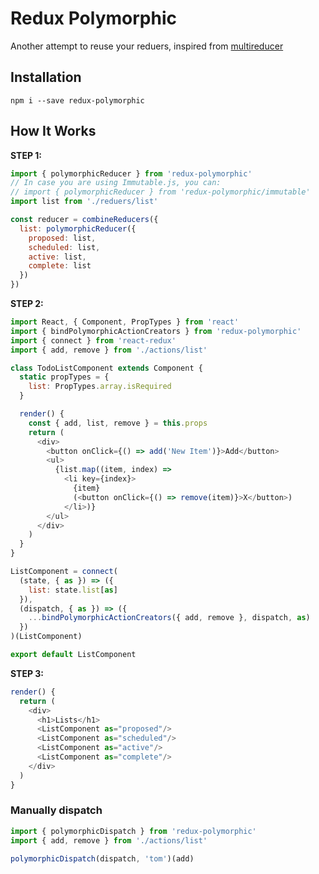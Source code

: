 # Redux Polymorphic

Another attempt to reuse your reduers, inspired from [multireducer](https://github.com/erikras/multireducer)

## Installation

```
npm i --save redux-polymorphic
```

## How It Works

**STEP 1:**

```javascript
import { polymorphicReducer } from 'redux-polymorphic'
// In case you are using Immutable.js, you can:
// import { polymorphicReducer } from 'redux-polymorphic/immutable'
import list from './reduers/list'

const reducer = combineReducers({
  list: polymorphicReducer({
    proposed: list,
    scheduled: list,
    active: list,
    complete: list
  })
})
```

**STEP 2:**
```javascript
import React, { Component, PropTypes } from 'react'
import { bindPolymorphicActionCreators } from 'redux-polymorphic'
import { connect } from 'react-redux'
import { add, remove } from './actions/list'

class TodoListComponent extends Component {
  static propTypes = {
    list: PropTypes.array.isRequired
  }

  render() {
    const { add, list, remove } = this.props
    return (
      <div>
        <button onClick={() => add('New Item')}>Add</button>
        <ul>
          {list.map((item, index) =>
            <li key={index}>
              {item}
              (<button onClick={() => remove(item)}>X</button>)
            </li>)}
        </ul>
      </div>
    )
  }
}

ListComponent = connect(
  (state, { as }) => ({
    list: state.list[as]
  }),
  (dispatch, { as }) => ({
    ...bindPolymorphicActionCreators({ add, remove }, dispatch, as)
  })
)(ListComponent)

export default ListComponent
```

**STEP 3:**

```javascript
render() {
  return (
    <div>
      <h1>Lists</h1>
      <ListComponent as="proposed"/>
      <ListComponent as="scheduled"/>
      <ListComponent as="active"/>
      <ListComponent as="complete"/>
    </div>
  )
}
```

### Manually dispatch

```javascript
import { polymorphicDispatch } from 'redux-polymorphic'
import { add, remove } from './actions/list'

polymorphicDispatch(dispatch, 'tom')(add)
```

